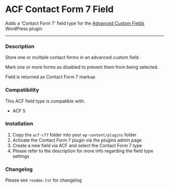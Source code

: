 # ACF Contact Form 7 Field

Adds a 'Contact Form 7' field type for the [Advanced Custom Fields](http://wordpress.org/extend/plugins/advanced-custom-fields/) WordPress plugin.

-----------------------

### Description

Store one or multiple contact forms in an advanced custom field.

Mark one or more forms as disabled to prevent them from being selected.

Field is returned as Contact Form 7 markup

### Compatibility

This ACF field type is compatible with:
* ACF 5

### Installation

1. Copy the `acf-cf7` folder into your `wp-content/plugins` folder
2. Activate the Contact Form 7 plugin via the plugins admin page
3. Create a new field via ACF and select the Contact Form 7 type
4. Please refer to the description for more info regarding the field type settings

### Changelog
Please see `readme.txt` for changelog
